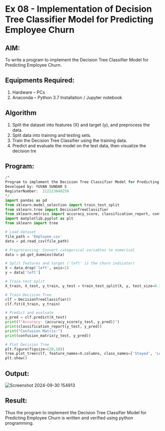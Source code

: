 # Ex 08 - Implementation of Decision Tree Classifier Model for Predicting Employee Churn

## AIM:
To write a program to implement the Decision Tree Classifier Model for Predicting Employee Churn.

## Equipments Required:
1. Hardware – PCs
2. Anaconda – Python 3.7 Installation / Jupyter notebook

## Algorithm
1. Split the dataset into features (X) and target (y), and preprocess the data.
2. Split data into training and testing sets.
3. Train the Decision Tree Classifier using the training data.
4. Predict and evaluate the model on the test data, then visualize the decision tre

## Program:
```py
/*
Program to implement the Decision Tree Classifier Model for Predicting Employee Churn.
Developed by: YUVAN SUNDAR S
RegisterNumber:  212223040250
*/
import pandas as pd
from sklearn.model_selection import train_test_split
from sklearn.tree import DecisionTreeClassifier
from sklearn.metrics import accuracy_score, classification_report, confusion_matrix
import matplotlib.pyplot as plt
from sklearn import tree

# Load dataset
file_path = 'Employee.csv'
data = pd.read_csv(file_path)

# Preprocessing: Convert categorical variables to numerical
data = pd.get_dummies(data)

# Split features and target ('left' is the churn indicator)
X = data.drop('left', axis=1)
y = data['left']

# Train-test split
X_train, X_test, y_train, y_test = train_test_split(X, y, test_size=0.3, random_state=42)

# Train Decision Tree
clf = DecisionTreeClassifier()
clf.fit(X_train, y_train)

# Predict and evaluate
y_pred = clf.predict(X_test)
print(f"Accuracy: {accuracy_score(y_test, y_pred)}")
print(classification_report(y_test, y_pred))
print("Confusion Matrix:")
print(confusion_matrix(y_test, y_pred))

# Plot Decision Tree
plt.figure(figsize=(20,10))
tree.plot_tree(clf, feature_names=X.columns, class_names=['Stayed', 'Left'], filled=True)
plt.show()

```

## Output:
![Screenshot 2024-09-30 154913](https://github.com/user-attachments/assets/1712985d-38bf-4422-b5fa-4be72e7ca4c2)


## Result:
Thus the program to implement the  Decision Tree Classifier Model for Predicting Employee Churn is written and verified using python programming.
